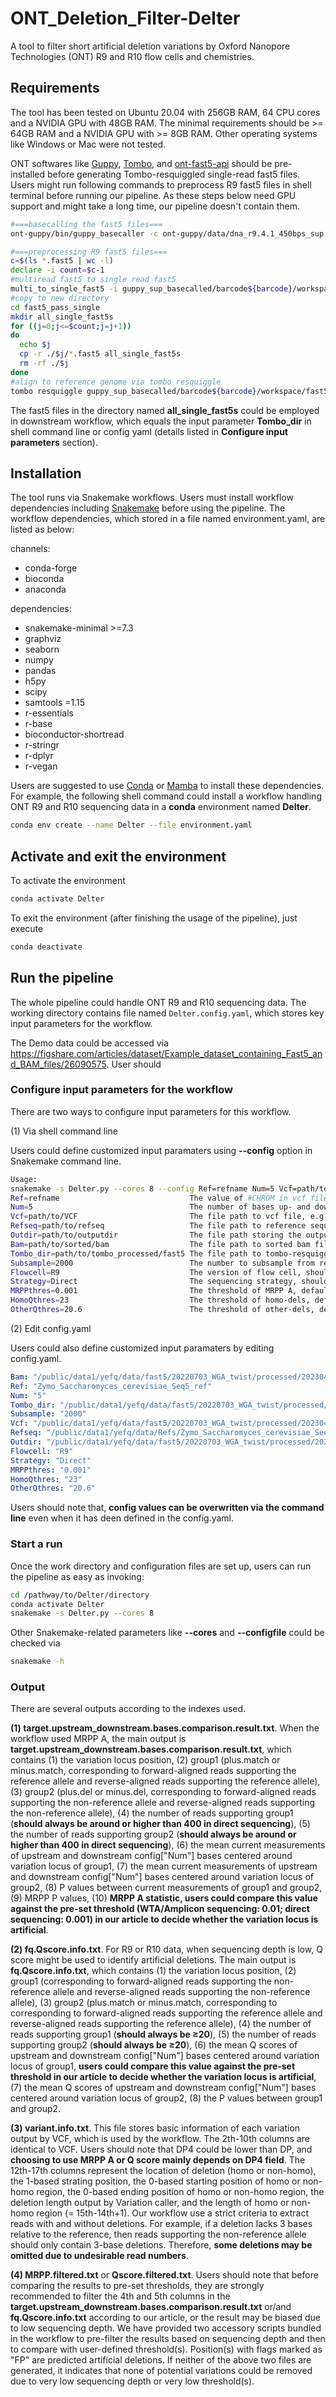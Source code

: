 # ONT_Deletion_Filter-Delter
A tool to filter short artificial deletion variations by Oxford Nanopore Technologies (ONT) R9 and R10 flow cells and chemistries.
## Requirements
The tool has been tested on Ubuntu 20.04 with 256GB RAM, 64 CPU cores and a NVIDIA GPU with 48GB RAM. The minimal requirements should be >= 64GB RAM and a NVIDIA GPU with >= 8GB RAM. Other operating systems like Windows or Mac were not tested.

ONT softwares like [Guppy](https://community.nanoporetech.com/downloads), [Tombo](https://github.com/nanoporetech/tombo), and [ont-fast5-api](https://github.com/nanoporetech/ont_fast5_api) should be pre-installed before generating Tombo-resquiggled single-read fast5 files.
Users might run following commands to preprocess R9 fast5 files in shell terminal before running our pipeline. As these steps below need GPU support and might take a long time, our pipeline doesn't contain them.
```bash
#===basecalling the fast5 files===
ont-guppy/bin/guppy_basecaller -c ont-guppy/data/dna_r9.4.1_450bps_sup.cfg -i $fast5dir/barcode${barcode} -s guppy_sup_basecalled/barcode${barcode} -r --compress_fastq -x cuda:1,2 --gpu_runners_per_device 4 --chunks_per_runner 256 --num_callers 3 --fast5_out

#===preprocessing R9 fast5 files===
c=$(ls *.fast5 | wc -l)
declare -i count=$c-1
#multiread fast5 to single read fast5
multi_to_single_fast5 -i guppy_sup_basecalled/barcode${barcode}/workspace -s fast5_pass_single --threads 24 
#copy to new directory
cd fast5_pass_single
mkdir all_single_fast5s
for ((j=0;j<=$count;j=j+1))
do
  echo $j
  cp -r ./$j/*.fast5 all_single_fast5s
  rm -rf ./$j
done
#align to reference genome via tombo resquiggle
tombo resquiggle guppy_sup_basecalled/barcode${barcode}/workspace/fast5_pass_single/all_single_fast5s data/Refs/$refseq --processes 24 --overwrite --num-most-common-errors 5  --failed-reads-filename tombo_resquiggle_failed_fast5.txt
```
The fast5 files in the directory named **all_single_fast5s** could be employed in downstream workflow, which equals the input parameter **Tombo_dir** in shell command line or config yaml (details listed in **Configure input parameters** section). 
## Installation
The tool runs via Snakemake workflows. Users must install workflow dependencies including [Snakemake](https://snakemake.readthedocs.io/en/latest/tutorial/tutorial.html) before using the pipeline. The workflow dependencies, which stored in a file named environment.yaml, are listed as below:

channels:
  - conda-forge
  - bioconda
  - anaconda

dependencies:
  - snakemake-minimal >=7.3
  - graphviz
  - seaborn
  - numpy
  - pandas
  - h5py
  - scipy
  - samtools =1.15
  - r-essentials
  - r-base
  - bioconductor-shortread
  - r-stringr
  - r-dplyr
  - r-vegan 

Users are suggested to use [Conda](https://docs.conda.io/en/latest/) or [Mamba](https://mamba.readthedocs.io/en/latest/user_guide/mamba.html) to install these dependencies. For example, the following shell command could install a workflow handling ONT R9 and R10 sequencing data in a **conda** environment named **Delter**.
```bash
conda env create --name Delter --file environment.yaml
```
## Activate and exit the environment
To activate the environment 
  ```bash
  conda activate Delter
  ```
To exit the environment (after finishing the usage of the pipeline), just execute
  ```bash
  conda deactivate
  ```
## Run the pipeline
The whole pipeline could handle ONT R9 and R10 sequencing data. The working directory contains file named `Delter.config.yaml`, which stores key input parameters for the workflow. 

The Demo data could be accessed via https://figshare.com/articles/dataset/Example_dataset_containing_Fast5_and_BAM_files/26090575. User should

### Configure input parameters for the workflow
There are two ways to configure input parameters for this workflow.

(1) Via shell command line

Users could define customized input paramaters using **--config** option in Snakemake command line.
```bash
Usage:
snakemake -s Delter.py --cores 8 --config Ref=refname Num=5 Vcf=path/to/VCF Refseq=path/to/refseq Outdir=path/to/outputdir Bam=path/to/sorted/bam Tombo_dir=path/to/tombo_processed/fast5 Subsample=2000 Flowcell=R9 Strategy=Direct MRPPthres=0.001 HomoQthres=23 OtherQthres=20.6
Ref=refname                             The value of #CHROM in vcf file, e.g., 'Ref=chr1'
Num=5                                   The number of bases up- and down-stream that are centered around the variation loci, default=5
Vcf=path/to/VCF                         The file path to vcf file, e.g., 'Vcf=/data/res/lofreq.vcf'
Refseq=path/to/refseq                   The file path to reference sequence, e.g., 'Refseq=/database/COVID-19.fa'
Outdir=path/to/outputdir                The file path storing the output results and intermediate files, e.g., 'Outdir=/data/res'
Bam=path/to/sorted/bam                  The file path to sorted bam files, e.g., 'Bam=/data/res/sorted.bam'
Tombo_dir=path/to/tombo_processed/fast5 The file path to tombo-resquiggled single fats5 files, e.g., 'Tombo_dir=/data/fast5'
Subsample=2000                          The number to subsample from reads covering variation loci, should be larger than 200, default=2000
Flowcell=R9                             The version of flow cell, should be R9 or R10, default=R9
Strategy=Direct                         The sequencing strategy, should be Amplicon or Direct, default=Direct
MRPPthres=0.001                         The threshold of MRPP A, default=0.001
HomoQthres=23                           The threshold of homo-dels, default=23
OtherQthres=20.6                        The threshold of other-dels, default=20.6
```
(2) Edit config.yaml

Users could also define customized input paramaters by editing config.yaml.
```yaml
Bam: "/public/data1/yefq/data/fast5/20220703_WGA_twist/processed/20230426_Guppy621_comparison/Sce20_guppy_sup_aligned.softclip_trimmed.endtrim10_minimap2_align.mapped.sorted.bam"
Ref: "Zymo_Saccharomyces_cerevisiae_Seq5_ref"
Num: "5"
Tombo_dir: "/public/data1/yefq/data/fast5/20220703_WGA_twist/processed/20230426_guppy_sup_basecalled/Sce20/workspace/fast5_pass_single/all_single_fast5s"
Subsample: "2000"
Vcf: "/public/data1/yefq/data/fast5/20220703_WGA_twist/processed/20230426_Guppy621_comparison/Sce20_guppy_sup_aligned.test.vcf" 
Refseq: "/public/data1/yefq/data/Refs/Zymo_Saccharomyces_cerevisiae_Seq5_ref.fa" 
Outdir: "/public/data1/yefq/data/fast5/20220703_WGA_twist/processed/20230426_Guppy621_comparison/snakemake-tutorial/data/test" 
Flowcell: "R9"
Strategy: "Direct"
MRPPthres: "0.001"
HomoQthres: "23"
OtherQthres: "20.6"
```
Users should note that, **config values can be overwritten via the command line** even when it has deen defined in the config.yaml.
### Start a run
Once the work directory and configuration files are set up, users can run the pipeline as easy as invoking:
```bash
cd /pathway/to/Delter/directory
conda activate Delter
snakemake -s Delter.py --cores 8
```
Other Snakemake-related parameters like **--cores** and **--configfile** could be checked via 
```bash
snakemake -h
```
### Output
There are several outputs according to the indexes used. 

**(1) target.upstream_downstream.bases.comparison.result.txt**. When the workflow used MRPP A, the main output is **target.upstream_downstream.bases.comparison.result.txt**, which contains (1) the variation locus position, (2) group1 (plus.match or minus.match, corresponding to forward-aligned reads supporting the reference allele and reverse-aligned reads supporting the reference allele), (3) group2 (plus.del or minus.del, corresponding to forward-aligned reads supporting the non-reference allele and reverse-aligned reads supporting the non-reference allele), (4) the number of reads supporting group1 (**should always be around or higher than 400 in direct sequencing**), (5) the number of reads supporting group2 (**should always be around or higher than 400 in direct sequencing**), (6) the mean current measurements of upstream and downstream config["Num"] bases centered around variation locus of group1, (7) the mean current measurements of upstream and downstream config["Num"] bases centered around variation locus of group2, (8) P values between current measurements of group1 and group2, (9) MRPP P values, (10) **MRPP A statistic, users could compare this value against the pre-set threshold (WTA/Amplicon sequencing: 0.01; direct sequencing: 0.001) in our article to decide whether the variation locus is artificial**.

**(2) fq.Qscore.info.txt**. For R9 or R10 data, when sequencing depth is low, Q score might be used to identify artificial deletions. The main output is **fq.Qscore.info.txt**, which contains (1) the variation locus position, (2) group1 (corresponding to forward-aligned reads supporting the non-reference allele and reverse-aligned reads supporting the non-reference allele), (3) group2 (plus.match or minus.match, corresponding to corresponding to forward-aligned reads supporting the reference allele and reverse-aligned reads supporting the reference allele), (4) the number of reads supporting group1 (**should always be ≥20**), (5) the number of reads supporting group2 (**should always be ≥20**), (6) the mean Q scores of upstream and downstream config["Num"] bases centered around variation locus of group1, **users could compare this value against the pre-set threshold in our article to decide whether the variation locus is artificial**, (7) the mean Q scores of upstream and downstream config["Num"] bases centered around variation locus of group2, (8) the P values between group1 and group2.

**(3) variant.info.txt**. This file stores basic information of each variation output by VCF, which is used by the workflow. The 2th-10th columns are identical to VCF. Users should note that DP4 could be lower than DP, and **choosing to use MRPP A or Q score mainly depends on DP4 field**. The 12th-17th columns represent the location of deletion (homo or non-homo), the 1-based strating position, the 0-based starting position of homo or non-homo region, the 0-based ending position of homo or non-homo region, the deletion length output by Variation caller, and the length of homo or non-homo region (= 15th-14th+1). Our workflow use a strict criteria to extract reads with and without deletions. For example, if a deletion lacks 3 bases relative to the reference, then reads supporting the non-reference allele should only contain 3-base deletions. Therefore, **some deletions may be omitted due to undesirable read numbers**.     

**(4) MRPP.filtered.txt** or **Qscore.filtered.txt**. Users should note that before comparing the results to pre-set thresholds, they are strongly recommended to filter the 4th and 5th columns in the **target.upstream_downstream.bases.comparison.result.txt** or/and **fq.Qscore.info.txt** according to our article, or the result may be biased due to low sequencing depth. We have provided two accessory scripts bundled in the workflow to pre-filter the results based on sequencing depth and then to compare with user-defined threshold(s). Position(s) with flags marked as "FP" are predicted artificial deletions. If neither of the above two files are generated, it indicates that none of potential variations could be removed due to very low sequencing depth or very low threshold(s).


